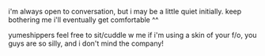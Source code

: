 i'm always open to conversation, but i may be a little quiet initially. keep bothering me i'll eventually get comfortable ^^

yumeshippers feel free to sit/cuddle w me if i'm using a skin of your f/o, you guys are so silly, and i don't mind the company!
